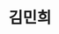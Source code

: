 ---
layout: page
title: 김민희
description: M.S
img: /assets/img/김민희.jpg
importance: 4
category: current
---